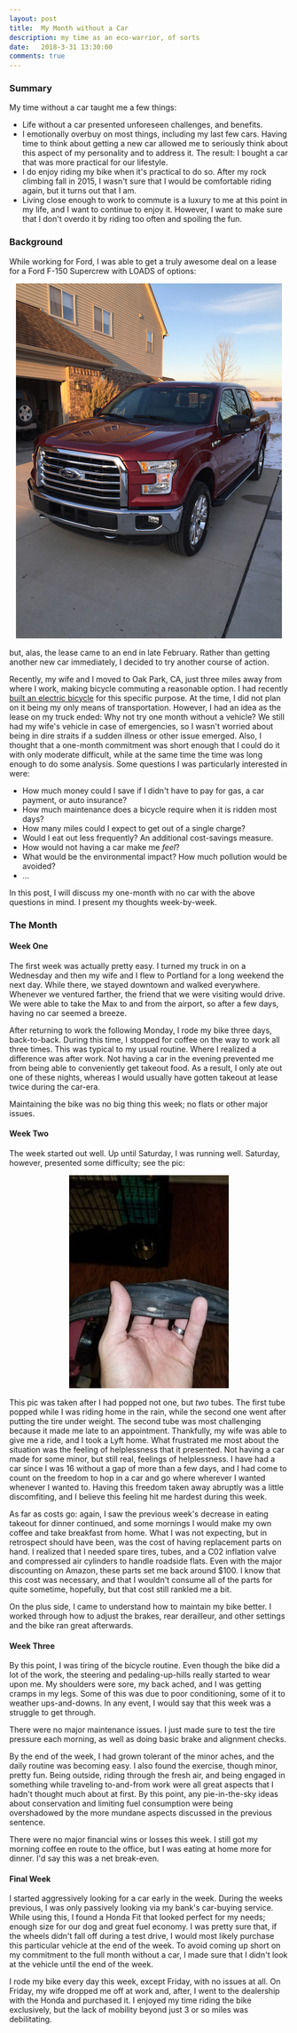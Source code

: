 ```yaml
---
layout: post
title:  My Month without a Car
description: my time as an eco-warrior, of sorts
date:   2018-3-31 13:30:00
comments: true
---
```


### Summary

My time without a car taught me a few things:

* Life without a car presented unforeseen challenges, and benefits.
* I emotionally overbuy on most things, including my last few cars.  Having time to think about getting a new car allowed me to seriously think about this aspect of my personality and to address it.  The result:  I bought a car that was more practical for our lifestyle.
* I do enjoy riding my bike when it's practical to do so.  After my rock climbing fall in 2015, I wasn't sure that I would be comfortable riding again, but it turns out that I am.
* Living close enough to work to commute is a luxury to me at this point in my life, and I want to continue to enjoy it.  However, I want to make sure that I don't overdo it by riding too often and spoiling the fun.

### Background 

While working for Ford, I was able to get a truly awesome deal on a lease for a Ford F-150 Supercrew with LOADS of options:

<p align="center"> 
<img src="/assets/img/IMG_1161.png">
</p>

but, alas, the lease came to an end in late February.  Rather than getting another new car immediately, I decided to try another course of action.

Recently, my wife and I moved to Oak Park, CA, just three miles away from where I work, making bicycle commuting a reasonable option.  I had recently [built an electric bicycle](blog/2018/ebike_build) for this specific purpose.  At the time, I did not plan on it being my only means of transportation.  However, I had an idea as the lease on my truck ended: Why not try one month without a vehicle?  We still had my wife's vehicle in case of emergencies, so I wasn't worried about being in dire straits if a sudden illness or other issue emerged.  Also, I thought that a one-month commitment was short enough that I could do it with only moderate difficult, while at the same time the time was long enough to do some analysis.  Some questions I was particularly interested in were:

* How much money could I save if I didn't have to pay for gas, a car payment, or auto insurance?
* How much maintenance does a bicycle require when it is ridden most days?
* How many miles could I expect to get out of a single charge?
* Would I eat out less frequently?  An additional cost-savings measure.
* How would not having a car make me *feel*?
* What would be the environmental impact?  How much pollution would be avoided?
* ...

In this post, I will discuss my one-month with no car with the above questions in mind.  I present my thoughts week-by-week.

### The Month

#### Week One

The first week was actually pretty easy.  I turned my truck in on a Wednesday and then my wife and I flew to Portland for a long weekend the next day.  While there, we stayed downtown and walked everywhere.  Whenever we ventured farther, the friend that we were visiting would drive.  We were able to take the Max to and from the airport, so after a few days, having no car seemed a breeze.

After returning to work the following Monday, I rode my bike three days, back-to-back.  During this time, I stopped for coffee on the way to work all three times.  This was typical to my usual routine.  Where I realized a difference was after work.  Not having a car in the evening prevented me from being able to conveniently get takeout food.  As a result, I only ate out one of these nights, whereas I would usually have gotten takeout at lease twice during the car-era.

Maintaining the bike was no big thing this week; no flats or other major issues.

#### Week Two

The week started out well.  Up until Saturday, I was running well.  Saturday, however, presented some difficulty; see the pic:

<p align="center"> 
<img src="/assets/img/20180311_205922.jpg">
</p>

This pic was taken after I had popped not one, but *two* tubes.  The first tube popped while I was riding home in the rain, while the second one went after putting the tire under weight.  The second tube was most challenging because it made me late to an appointment.  Thankfully, my wife was able to give me a ride, and I took a Lyft home.  What frustrated me most about the situation was the feeling of helplessness that it presented.  Not having a car made for some minor, but still real, feelings of helplessness.  I have had a car since I was 16 without a gap of more than a few days, and I had come to count on the freedom to hop in a car and go where wherever I wanted whenever I wanted to.  Having this freedom taken away abruptly was a little discomfiting, and I believe this feeling hit me hardest during this week.

As far as costs go: again, I saw the previous week's decrease in eating takeout for dinner continued, and some mornings I would make my own coffee and take breakfast from home.  What I was not expecting, but in retrospect should have been, was the cost of having replacement parts on hand.  I realized that I needed spare tires, tubes, and a C02 inflation valve and compressed air cylinders to handle roadside flats.  Even with the major discounting on Amazon, these parts set me back around $100.  I know that this cost was necessary, and that I wouldn't consume all of the parts for quite sometime, hopefully, but that cost still rankled me a bit.

On the plus side, I came to understand how to maintain my bike better.  I worked through how to adjust the brakes, rear derailleur, and other settings and the bike ran great afterwards.

#### Week Three

By this point, I was tiring of the bicycle routine.  Even though the bike did a lot of the work, the steering and pedaling-up-hills really started to wear upon me.  My shoulders were sore, my back ached, and I was getting cramps in my legs.  Some of this was due to poor conditioning, some of it to weather ups-and-downs.  In any event, I would say that this week was a struggle to get through.

There were no major maintenance issues.  I just made sure to test the tire pressure each morning, as well as doing basic brake and alignment checks.

By the end of the week, I had grown tolerant of the minor aches, and the daily routine was becoming easy.  I also found the exercise, though minor, pretty fun.  Being outside, riding through the fresh air, and being engaged in something while traveling to-and-from work were all great aspects that I hadn't thought much about at first.  By this point, any pie-in-the-sky ideas about conservation and limiting fuel consumption were being overshadowed by the more mundane aspects discussed in the previous sentence.

There were no major financial wins or losses this week.  I still got my morning coffee en route to the office, but I was eating at home more for dinner.  I'd say this was a net break-even.

#### Final Week

I started aggressively looking for a car early in the week.  During the weeks previous, I was only passively looking via my bank's car-buying service.  While using this, I found a Honda Fit that looked perfect for my needs; enough size for our dog and great fuel economy.  I was pretty sure that, if the wheels didn't fall off during a test drive, I would most likely purchase this particular vehicle at the end of the week.  To avoid coming up short on my commitment to the full month without a car, I made sure that I didn't look at the vehicle until the end of the week.

I rode my bike every day this week, except Friday, with no issues at all.  On Friday, my wife dropped me off at work and, after, I went to the dealership with the Honda and purchased it.  I enjoyed my time riding the bike exclusively, but the lack of mobility beyond just 3 or so miles was debilitating.
